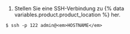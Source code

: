 1. Stellen Sie eine SSH-Verbindung zu {% data variables.product.product_location %} her.
```shell
$ ssh -p 122 admin@<em>HOSTNAME</em>
```
